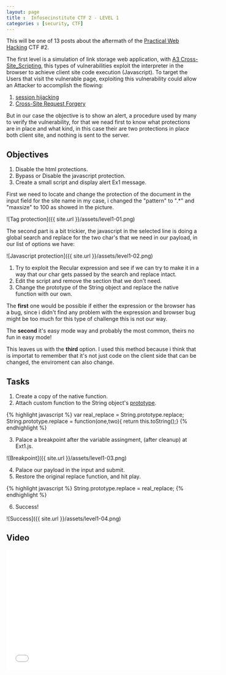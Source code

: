 ```yaml
---
layout: page 
title :  Infosecinstitute CTF 2 - LEVEL 1
categories : [security, CTF]
---
```


This will be one of 13 posts about the aftermath of the [Practical Web Hacking](http://ctf.infosecinstitute.com "Practical Web Hacking") CTF #2. 

The first level is a simulation of link storage web application, with [A3 Cross-Site_Scripting](https://www.owasp.org/index.php/Top_10_2013-A3-Cross-Site_Scripting_(XSS) "Cross-Site_Scripting"), this types of vulnerabilities exploit the interpreter in the browser to achieve client site code execution (Javascript). 
To target the Users that visit the vulnerable page, exploiting this vulnerability could allow an Attacker to accomplish the flowing: 

1. [session hijacking](https://www.owasp.org/index.php/Session_hijacking_attack)
2. [Cross-Site Request Forgery](https://www.owasp.org/index.php/Cross-Site_Request_Forgery_(CSRF))

But in our case the objective is to show an alert, a procedure used by many to verify the vulnerability, for that we nead first to know what protections are in place and what kind, 
in this case their are two protections in place both client site, and nothing is sent to the server. 

## Objectives

1. Disable the html protections. 
2. Bypass or Disable the javascript protection. 
3. Create a small script and display alert Ex1 message.  

First we need to locate and change the protection of the document in the input field for the site name in my case, i changed the "pattern" to ".*" and "maxsize" to 100 as showed in the picture.
 
 ![Tag protection]({{ site.url }}/assets/level1-01.png)
 
The second part is a bit trickier, the javascript in the selected line is doing a global search and replace for the two char's that we need 
in our payload, in our list of options we have:

![Javascript protection]({{ site.url }}/assets/level1-02.png)

1. Try to exploit the Recular expression and see if we can try to make it in a way that our char gets passed by the search and replace intact. 
2. Edit the script and remove the section that we don't need. 
3. Change the prototype of the String object and replace the native function with our own.

The **first** one would be possible if either the expression or the browser has a bug, since i didn't find any problem with the expression and browser bug might be too much for this type of challenge this is not our way.

The **second** it's easy mode way and probably the most common, theirs no fun in easy mode! 

This leaves us with the **third** option.
I used this method because i think that is importat to remember that it's not just code on the client side that can be changed, the enviroment can also change. 

## Tasks 
 
1. Create a copy of the native function. 
2. Attach custom function to the String object's [prototype](http://www.w3schools.com/jsref/jsref_prototype_math.asp).

{% highlight javascript %}
var real_replace = String.prototype.replace;
String.prototype.replace = function(one,two){ return this.toString();}
{% endhighlight %}

3. Palace a breakpoint after the variable assingment, (after cleanup) at Ext1.js. 

![Breakpoint]({{ site.url }}/assets/level1-03.png)

4. Palace our payload in the input and submit.
5. Restore the original replace function, and hit play.

{% highlight javascript %}
String.prototype.replace = real_replace;
{% endhighlight %}

6. Success! 

![Success]({{ site.url }}/assets/level1-04.png)

## Video 

<iframe width="560" height="315" src="//www.youtube.com/embed/6CPkooU7X_A" frameborder="0" allowfullscreen></iframe>

 